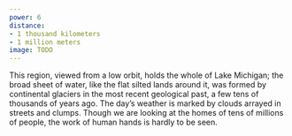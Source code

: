 ```yaml
---
power: 6
distance:
- 1 thousand kilometers
- 1 million meters
image: TODO
---
```

This region, viewed from a low orbit, holds the whole of Lake Michigan; the broad sheet of water, like the flat silted lands around it, was formed by continental glaciers in the most recent geological past, a few tens of thousands of years ago. The day’s weather is marked by clouds arrayed in streets and clumps. Though we are looking at the homes of tens of millions of people, the work of human hands is hardly to be seen.
